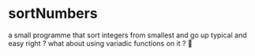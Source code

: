 # sortNumbers
a small programme that sort integers from smallest and go up
typical and easy right ? what about using variadic functions on it ? 🤯
